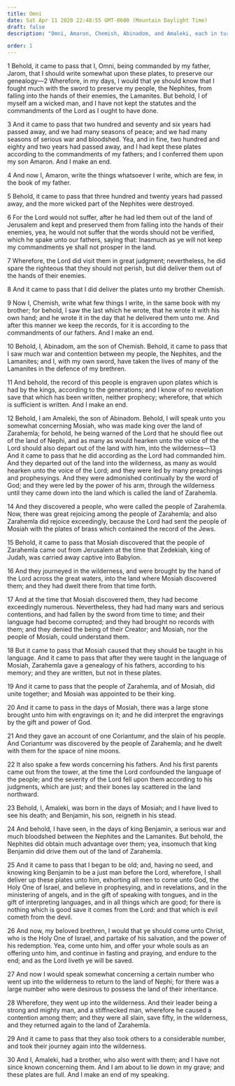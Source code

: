 ```yaml
---
title: Omni
date: Sat Apr 11 2020 22:48:55 GMT-0600 (Mountain Daylight Time)
draft: false
description: "Omni, Amaron, Chemish, Abinadom, and Amaleki, each in turn, keep the records—Mosiah discovers the people of Zarahemla, who came from Jerusalem in the days of Zedekiah—Mosiah is made king over them—The descendants of Mulek at Zarahemla had discovered Coriantumr, the last of the Jaredites—King Benjamin succeeds Mosiah—Men should offer their souls as an offering to Christ. About 323–130 B.C."

order: 1
---
```

    
1 Behold, it came to pass that I, Omni, being commanded by my father, Jarom, that I should write somewhat upon these plates, to preserve our genealogy—2 Wherefore, in my days, I would that ye should know that I fought much with the sword to preserve my people, the Nephites, from falling into the hands of their enemies, the Lamanites. But behold, I of myself am a wicked man, and I have not kept the statutes and the commandments of the Lord as I ought to have done.

3 And it came to pass that two hundred and seventy and six years had passed away, and we had many seasons of peace; and we had many seasons of serious war and bloodshed. Yea, and in fine, two hundred and eighty and two years had passed away, and I had kept these plates according to the commandments of my fathers; and I conferred them upon my son Amaron. And I make an end.

4 And now I, Amaron, write the things whatsoever I write, which are few, in the book of my father.

5 Behold, it came to pass that three hundred and twenty years had passed away, and the more wicked part of the Nephites were destroyed.

6 For the Lord would not suffer, after he had led them out of the land of Jerusalem and kept and preserved them from falling into the hands of their enemies, yea, he would not suffer that the words should not be verified, which he spake unto our fathers, saying that: Inasmuch as ye will not keep my commandments ye shall not prosper in the land.

7 Wherefore, the Lord did visit them in great judgment; nevertheless, he did spare the righteous that they should not perish, but did deliver them out of the hands of their enemies.

8 And it came to pass that I did deliver the plates unto my brother Chemish.

9 Now I, Chemish, write what few things I write, in the same book with my brother; for behold, I saw the last which he wrote, that he wrote it with his own hand; and he wrote it in the day that he delivered them unto me. And after this manner we keep the records, for it is according to the commandments of our fathers. And I make an end.

10 Behold, I, Abinadom, am the son of Chemish. Behold, it came to pass that I saw much war and contention between my people, the Nephites, and the Lamanites; and I, with my own sword, have taken the lives of many of the Lamanites in the defence of my brethren.

11 And behold, the record of this people is engraven upon plates which is had by the kings, according to the generations; and I know of no revelation save that which has been written, neither prophecy; wherefore, that which is sufficient is written. And I make an end.

12 Behold, I am Amaleki, the son of Abinadom. Behold, I will speak unto you somewhat concerning Mosiah, who was made king over the land of Zarahemla; for behold, he being warned of the Lord that he should flee out of the land of Nephi, and as many as would hearken unto the voice of the Lord should also depart out of the land with him, into the wilderness—13 And it came to pass that he did according as the Lord had commanded him. And they departed out of the land into the wilderness, as many as would hearken unto the voice of the Lord; and they were led by many preachings and prophesyings. And they were admonished continually by the word of God; and they were led by the power of his arm, through the wilderness until they came down into the land which is called the land of Zarahemla.

14 And they discovered a people, who were called the people of Zarahemla. Now, there was great rejoicing among the people of Zarahemla; and also Zarahemla did rejoice exceedingly, because the Lord had sent the people of Mosiah with the plates of brass which contained the record of the Jews.

15 Behold, it came to pass that Mosiah discovered that the people of Zarahemla came out from Jerusalem at the time that Zedekiah, king of Judah, was carried away captive into Babylon.

16 And they journeyed in the wilderness, and were brought by the hand of the Lord across the great waters, into the land where Mosiah discovered them; and they had dwelt there from that time forth.

17 And at the time that Mosiah discovered them, they had become exceedingly numerous. Nevertheless, they had had many wars and serious contentions, and had fallen by the sword from time to time; and their language had become corrupted; and they had brought no records with them; and they denied the being of their Creator; and Mosiah, nor the people of Mosiah, could understand them.

18 But it came to pass that Mosiah caused that they should be taught in his language. And it came to pass that after they were taught in the language of Mosiah, Zarahemla gave a genealogy of his fathers, according to his memory; and they are written, but not in these plates.

19 And it came to pass that the people of Zarahemla, and of Mosiah, did unite together; and Mosiah was appointed to be their king.

20 And it came to pass in the days of Mosiah, there was a large stone brought unto him with engravings on it; and he did interpret the engravings by the gift and power of God.

21 And they gave an account of one Coriantumr, and the slain of his people. And Coriantumr was discovered by the people of Zarahemla; and he dwelt with them for the space of nine moons.

22 It also spake a few words concerning his fathers. And his first parents came out from the tower, at the time the Lord confounded the language of the people; and the severity of the Lord fell upon them according to his judgments, which are just; and their bones lay scattered in the land northward.

23 Behold, I, Amaleki, was born in the days of Mosiah; and I have lived to see his death; and Benjamin, his son, reigneth in his stead.

24 And behold, I have seen, in the days of king Benjamin, a serious war and much bloodshed between the Nephites and the Lamanites. But behold, the Nephites did obtain much advantage over them; yea, insomuch that king Benjamin did drive them out of the land of Zarahemla.

25 And it came to pass that I began to be old; and, having no seed, and knowing king Benjamin to be a just man before the Lord, wherefore, I shall deliver up these plates unto him, exhorting all men to come unto God, the Holy One of Israel, and believe in prophesying, and in revelations, and in the ministering of angels, and in the gift of speaking with tongues, and in the gift of interpreting languages, and in all things which are good; for there is nothing which is good save it comes from the Lord: and that which is evil cometh from the devil.

26 And now, my beloved brethren, I would that ye should come unto Christ, who is the Holy One of Israel, and partake of his salvation, and the power of his redemption. Yea, come unto him, and offer your whole souls as an offering unto him, and continue in fasting and praying, and endure to the end; and as the Lord liveth ye will be saved.

27 And now I would speak somewhat concerning a certain number who went up into the wilderness to return to the land of Nephi; for there was a large number who were desirous to possess the land of their inheritance.

28 Wherefore, they went up into the wilderness. And their leader being a strong and mighty man, and a stiffnecked man, wherefore he caused a contention among them; and they were all slain, save fifty, in the wilderness, and they returned again to the land of Zarahemla.

29 And it came to pass that they also took others to a considerable number, and took their journey again into the wilderness.

30 And I, Amaleki, had a brother, who also went with them; and I have not since known concerning them. And I am about to lie down in my grave; and these plates are full. And I make an end of my speaking.
